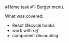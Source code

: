 #Home task #1: Burger menu.

What was covered:

- React lifecycle hooks
- work with _ref_
- component decoupling
